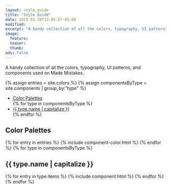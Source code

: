 ```yaml
---
layout: style_guide
title: "Style Guide"
date: 2015-01-28T12:05:57-05:00
modified:
excerpt: "A handy collection of all the colors, typography, UI patterns, and components used on Made Mistakes."
image:
  feature:
  teaser:
  thumb:
ads: false
---
```


A handy collection of all the colors, typography, UI patterns, and components used on Made Mistakes.

{% assign entries = site.colors %}
{% assign componentsByType = site.components | group_by:"type" %}

<nav class="toc">
  <ul id="markdown-toc">
    <li><a href="#guide-color-palettes">Color Palettes</a></li>
    {% for type in componentsByType %}
      <li><a href="#guide-{{ type.name }}">{{ type.name | capitalize }}</a></li>
    {% endfor %}
  </ul>
</nav>

<h2 id="guide-color-palettes">Color Palettes</h2>
{% for entry in entries %}
  {% include component-color.html %}
{% endfor %}
{% for type in componentsByType %}
<h2 id="guide-{{ type.name }}">{{ type.name | capitalize }}</h2>
{% for entry in type.items %}
{% include component.html %}
{% endfor %}
{% endfor %}

